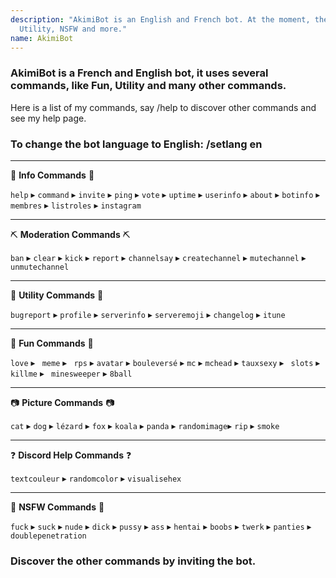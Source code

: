 ```yaml
---
description: "AkimiBot is an English and French bot. At the moment, there is one category:
  Utility, NSFW and more."
name: AkimiBot
---
```


### AkimiBot is a French and English bot, it uses several commands, like Fun, Utility and many other commands.
Here is a list of my commands, say /help to discover other commands and see my help page.

### To change the bot language to English: /setlang en
_____
💬 **Info Commands** 💬

``help`` ▸ ``command`` ▸ ``invite`` ▸ ``ping`` ▸ ``vote`` ▸ ``uptime`` ▸ ``userinfo`` ▸ ``about`` ▸ ``botinfo`` ▸ ``membres`` ▸ ``listroles`` ▸ ``instagram``
_____
⛏ **Moderation Commands** ⛏

``ban`` ▸ ``clear`` ▸ ``kick``  ▸ ``report`` ▸ ``channelsay`` ▸ ``createchannel`` ▸ ``mutechannel`` ▸ ``unmutechannel``
_____
📌 **Utility Commands** 📌

``bugreport`` ▸ ``profile`` ▸ ``serverinfo``  ▸ ``serveremoji`` ▸ ``changelog`` ▸ ``itune``
_____
🎀 **Fun Commands** 🎀

``love`` ▸ `` meme`` ▸ `` rps``  ▸ ``avatar`` ▸ ``bouleversé`` ▸ ``mc`` ▸ ``mchead`` ▸ ``tauxsexy`` ▸ `` slots`` ▸ `` killme``  ▸ `` minesweeper`` ▸ ``8ball`` 
_____
📷 **Picture Commands** 📷

``cat`` ▸ ``dog`` ▸ ``lézard`` ▸ ``fox`` ▸ ``koala`` ▸ ``panda`` ▸ ``randomimage``▸ ``rip`` ▸ ``smoke``
_____
❓ **Discord Help Commands** ❓

``textcouleur`` ▸ ``randomcolor`` ▸ ``visualisehex``
_____
🔞 **NSFW Commands** 🔞

``fuck`` ▸ ``suck`` ▸ ``nude`` ▸ ``dick`` ▸ ``pussy`` ▸ ``ass`` ▸ ``hentai`` ▸ ``boobs`` ▸ ``twerk`` ▸ ``panties`` ▸ ``doublepenetration``

### Discover the other commands by inviting the bot.
